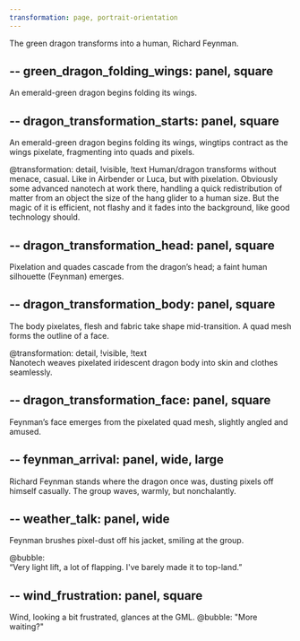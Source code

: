 ```yaml
---
transformation: page, portrait-orientation
---
```

The green dragon transforms into a human, Richard Feynman.

--
green_dragon_folding_wings: panel, square
--
An emerald-green dragon begins folding its wings.

--
dragon_transformation_starts: panel, square
--
An emerald-green dragon begins folding its wings, wingtips contract as the wings pixelate, fragmenting into quads and pixels.

@transformation: detail, !visible, !text
Human/dragon transforms without menace, casual. Like in Airbender or Luca, but with pixelation. Obviously some advanced nanotech at work there, handling a quick redistribution of matter from an object the size of the hang glider to a human size. But the magic of it is efficient, not flashy and it fades into the background, like good technology should.

--
dragon_transformation_head: panel, square
--
Pixelation and quades cascade from the dragon’s head; a faint human silhouette (Feynman) emerges.

--
dragon_transformation_body: panel, square
--
The body pixelates, flesh and fabric take shape mid-transition. A quad mesh forms the outline of a face.

@transformation: detail, !visible, !text  
Nanotech weaves pixelated iridescent dragon body into skin and clothes seamlessly.

--
dragon_transformation_face: panel, square
--
Feynman’s face emerges from the pixelated quad mesh, slightly angled and amused.

--
feynman_arrival: panel, wide, large
--
Richard Feynman stands where the dragon once was, dusting pixels off himself casually. The group waves, warmly, but nonchalantly.

--
weather_talk: panel, wide
--
Feynman brushes pixel-dust off his jacket, smiling at the group.

@bubble:  
“Very light lift, a lot of flapping. I've barely made it to top-land.”

--
wind_frustration: panel, square
--
Wind, looking a bit frustrated, glances at the GML.
@bubble:
"More waiting?"
